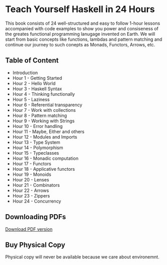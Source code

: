 # Teach Yourself Haskell in 24 Hours

This book consists of 24 well-structured
and easy to follow 1-hour lessons accompanied with code examples to show
you power and consiseness of the greates functional programming lanugage
invented on Earth. We will start from basic concepts like functions, lambdas
and pattern matching and continue our journey to such conepts as Monads,
Functors, Arrows, etc.

## Table of Content

* Introduction
* Hour 1 - Getting Started
* Hour 2 - Hello World
* Hour 3 - Haskell Syntax
* Hour 4 - Thinking functionally
* Hour 5 - Laziness
* Hour 6 - Referential transparency
* Hour 7 - Work with collections
* Hour 8 - Pattern matching
* Hour 9 - Working with Strings
* Hour 10 - Error handling
* Hour 11 - Maybe, Either and others
* Hour 12 - Modules and Imports
* Hour 13 - Type System
* Hour 14 - Polymorphism
* Hour 15 - Typeclasses
* Hour 16 - Monadic computation
* Hour 17 - Functors
* Hour 18 - Applicative functors
* Hour 19 - Monoids
* Hour 20 - Lenses
* Hour 21 - Combinators
* Hour 22 - Arrows
* Hour 23 - Zippers
* Hour 24 - Concurrency
 
## Downloading PDFs

[Download PDF version](https://github.com/klappvisor/teach-yourself-haskell-in-24-hours/blob/master/Teach%20Yourself%20Haskell%20in%2024%20Hours.pdf)

## Buy Physical Copy

Physical copy will never be available because we care about environemnt.
